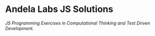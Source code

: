# Andela Labs JS Solutions

*JS Programming Exercises in Computational Thinking and Test Driven Development.*

